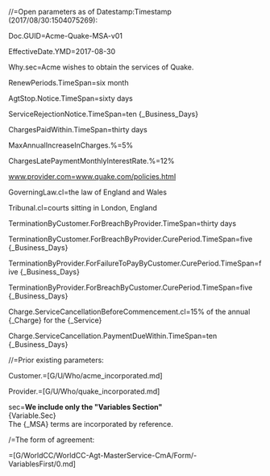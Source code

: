 //=Open parameters as of Datestamp:Timestamp (2017/08/30:1504075269):

Doc.GUID=Acme-Quake-MSA-v01

EffectiveDate.YMD=2017-08-30

Why.sec=Acme wishes to obtain the services of Quake.

RenewPeriods.TimeSpan=six month

AgtStop.Notice.TimeSpan=sixty days

ServiceRejectionNotice.TimeSpan=ten {_Business_Days}

ChargesPaidWithin.TimeSpan=thirty days

MaxAnnualIncreaseInCharges.%=5%

ChargesLatePaymentMonthlyInterestRate.%=12%

www.provider.com=www.quake.com/policies.html

GoverningLaw.cl=the law of England and Wales

Tribunal.cl=courts sitting in London, England

TerminationByCustomer.ForBreachByProvider.TimeSpan=thirty days

TerminationByCustomer.ForBreachByProvider.CurePeriod.TimeSpan=five {_Business_Days}

TerminationByProvider.ForFailureToPayByCustomer.CurePeriod.TimeSpan=five {_Business_Days}

TerminationByProvider.ForBreachByCustomer.CurePeriod.TimeSpan=five {_Business_Days}

Charge.ServiceCancellationBeforeCommencement.cl=15% of the annual {_Charge} for the {_Service} 

Charge.ServiceCancellation.PaymentDueWithin.TimeSpan=ten {_Business_Days}

//=Prior existing parameters:

Customer.=[G/U/Who/acme_incorporated.md]

Provider.=[G/U/Who/quake_incorporated.md]

sec=<b>We include only the "Variables Section"</b><br>{Variable.Sec}<br>The {_MSA} terms are incorporated by reference.

/=The form of agreement:

=[G/WorldCC/WorldCC-Agt-MasterService-CmA/Form/-VariablesFirst/0.md]

